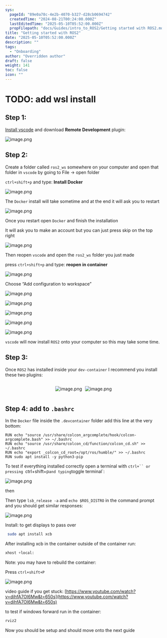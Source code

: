 ```yaml
---
sys:
  pageId: "89e0a78c-4e2b-4070-b327-d28cb0694742"
  createdTime: "2024-08-21T00:24:00.000Z"
  lastEditedTime: "2025-05-10T05:52:00.000Z"
  propFilepath: "docs/Guides/intro_to_ROS2/Getting started with ROS2.md"
title: "Getting started with ROS2"
date: "2025-05-10T05:52:00.000Z"
description: ""
tags:
  - "Onboarding"
author: "Overridden author"
draft: false
weight: 141
toc: false
icon: ""
---
```


# TODO: add wsl install

## Step 1:

[Install vscode](https://code.visualstudio.com/download) and download **Remote Development** plugin:

![image.png](https://prod-files-secure.s3.us-west-2.amazonaws.com/d518164a-d88e-44d1-a4ee-3adb3bd8bce0/efb52993-1881-4a40-b95e-6f020334f022/image.png?X-Amz-Algorithm=AWS4-HMAC-SHA256&X-Amz-Content-Sha256=UNSIGNED-PAYLOAD&X-Amz-Credential=ASIAZI2LB466YXNYIU6X%2F20250522%2Fus-west-2%2Fs3%2Faws4_request&X-Amz-Date=20250522T081219Z&X-Amz-Expires=3600&X-Amz-Security-Token=IQoJb3JpZ2luX2VjEBgaCXVzLXdlc3QtMiJHMEUCICZUblCMMUJmKzawZj9IXK4fhxtAWj%2BUomm%2BZosTGBdhAiEAsCDbep2WzCW2w33n79PNvmfxpYF5D5%2FUU2sZK%2FdVK%2BEqiAQI0f%2F%2F%2F%2F%2F%2F%2F%2F%2F%2FARAAGgw2Mzc0MjMxODM4MDUiDPm%2BMm7NypMIUp8wMyrcAxAea%2F55P%2F8XAZaP0OkMKXluUNdd1HHKuvXsLmXABqRFQpYQCwUW%2B4UMBNjgm%2Fy%2FqWx4UEeFYq74x7tEbHJEymPjaChHu3OVeRCVDHCc3blgfpEbNBm0N1VTyrpT2pYn0yaQivzm1lbdaNIyeHOJTlC06359mzZ77mC5gSoEOBBL6KSyJIrsZevgkGkgDKrgXxrm3r%2FkGLdlsYluVLL9kvAMfwtpPIVcsr%2FD4DHzNPj3DJeOQDPm4Mg%2Bpkj5T1ApJ0Fq0UQMfUP6YHdpdoaGsS1ehXUK9YbnsEER1jz9DrHgLv%2BiBkULfQ%2Fi7ck14TceRBGovLKhNqYZMGXwmL2K%2B29%2FOgYlxrNoosWIK20DYhYrpPo6NWdVpnywYGIuIe9fPrcYt1xjzHlK22r97z3jfjONmaDRKMNWGgDfcJCWLA893tcspsIcfwt0FMP493tdNF23lAUY55ZHdmZjAWrRg2EjN%2Be3LD7l9B%2BQCjwDJL7TXq0qtfp8utFz9sDRAEvy95kALaiENaG7r60zFzVu4e4B2u0jPF89Idnzb0SbMyDeV2nBQP6zkq44yUFGc5at7oP1oXAGg3V8z5V9kyaxYzQV0LSsN%2FpEddKgD1o7RZkuVmY2%2FWFzBtb2AYeJMOawu8EGOqUBZzGdHQdFxJJnrfJ3tqdd6nhA8%2B%2BH17n9zkCcY24JBtiEZveXOavkhX%2F33DGQTFJFBWARsw6bF%2FBgz8w6n0P8wKaGCXVO4U2pIAnEd1lM%2F8QkKxgN7s%2BiVHjb3AeMwbyf752GrdEZS16x0PhkYZSq5CI9%2BMcRUY%2FS0Mat6Te3bCfZsPA579ahnYys1VRckPGNXd%2F5QnMOm7%2B7Z9ka%2BkwJ%2FZgARrsf&X-Amz-Signature=3f9bbf38a7c302158c9516b6491c6e4da2d46321d936be94c8e84f1a51cb7525&X-Amz-SignedHeaders=host&x-id=GetObject)

## Step 2:

Create a folder called `ros2_ws` somewhere on your computer and open that folder in `vscode` by going to File → open folder 

`ctrl+shift+p` and type: **Install Docker**

![image.png](https://prod-files-secure.s3.us-west-2.amazonaws.com/d518164a-d88e-44d1-a4ee-3adb3bd8bce0/2269dc0e-1cd5-47ff-bceb-c04ad9b2eab0/image.png?X-Amz-Algorithm=AWS4-HMAC-SHA256&X-Amz-Content-Sha256=UNSIGNED-PAYLOAD&X-Amz-Credential=ASIAZI2LB466YXNYIU6X%2F20250522%2Fus-west-2%2Fs3%2Faws4_request&X-Amz-Date=20250522T081219Z&X-Amz-Expires=3600&X-Amz-Security-Token=IQoJb3JpZ2luX2VjEBgaCXVzLXdlc3QtMiJHMEUCICZUblCMMUJmKzawZj9IXK4fhxtAWj%2BUomm%2BZosTGBdhAiEAsCDbep2WzCW2w33n79PNvmfxpYF5D5%2FUU2sZK%2FdVK%2BEqiAQI0f%2F%2F%2F%2F%2F%2F%2F%2F%2F%2FARAAGgw2Mzc0MjMxODM4MDUiDPm%2BMm7NypMIUp8wMyrcAxAea%2F55P%2F8XAZaP0OkMKXluUNdd1HHKuvXsLmXABqRFQpYQCwUW%2B4UMBNjgm%2Fy%2FqWx4UEeFYq74x7tEbHJEymPjaChHu3OVeRCVDHCc3blgfpEbNBm0N1VTyrpT2pYn0yaQivzm1lbdaNIyeHOJTlC06359mzZ77mC5gSoEOBBL6KSyJIrsZevgkGkgDKrgXxrm3r%2FkGLdlsYluVLL9kvAMfwtpPIVcsr%2FD4DHzNPj3DJeOQDPm4Mg%2Bpkj5T1ApJ0Fq0UQMfUP6YHdpdoaGsS1ehXUK9YbnsEER1jz9DrHgLv%2BiBkULfQ%2Fi7ck14TceRBGovLKhNqYZMGXwmL2K%2B29%2FOgYlxrNoosWIK20DYhYrpPo6NWdVpnywYGIuIe9fPrcYt1xjzHlK22r97z3jfjONmaDRKMNWGgDfcJCWLA893tcspsIcfwt0FMP493tdNF23lAUY55ZHdmZjAWrRg2EjN%2Be3LD7l9B%2BQCjwDJL7TXq0qtfp8utFz9sDRAEvy95kALaiENaG7r60zFzVu4e4B2u0jPF89Idnzb0SbMyDeV2nBQP6zkq44yUFGc5at7oP1oXAGg3V8z5V9kyaxYzQV0LSsN%2FpEddKgD1o7RZkuVmY2%2FWFzBtb2AYeJMOawu8EGOqUBZzGdHQdFxJJnrfJ3tqdd6nhA8%2B%2BH17n9zkCcY24JBtiEZveXOavkhX%2F33DGQTFJFBWARsw6bF%2FBgz8w6n0P8wKaGCXVO4U2pIAnEd1lM%2F8QkKxgN7s%2BiVHjb3AeMwbyf752GrdEZS16x0PhkYZSq5CI9%2BMcRUY%2FS0Mat6Te3bCfZsPA579ahnYys1VRckPGNXd%2F5QnMOm7%2B7Z9ka%2BkwJ%2FZgARrsf&X-Amz-Signature=db4956c4887164fe9612dc9592f47cd550a436459e455462e6e527311002cd7e&X-Amz-SignedHeaders=host&x-id=GetObject)

The `Docker` install will take sometime and at the end it will ask you to restart

![image.png](https://prod-files-secure.s3.us-west-2.amazonaws.com/d518164a-d88e-44d1-a4ee-3adb3bd8bce0/ed233f78-be33-4b1f-b89c-9c346c0e961e/image.png?X-Amz-Algorithm=AWS4-HMAC-SHA256&X-Amz-Content-Sha256=UNSIGNED-PAYLOAD&X-Amz-Credential=ASIAZI2LB466YXNYIU6X%2F20250522%2Fus-west-2%2Fs3%2Faws4_request&X-Amz-Date=20250522T081219Z&X-Amz-Expires=3600&X-Amz-Security-Token=IQoJb3JpZ2luX2VjEBgaCXVzLXdlc3QtMiJHMEUCICZUblCMMUJmKzawZj9IXK4fhxtAWj%2BUomm%2BZosTGBdhAiEAsCDbep2WzCW2w33n79PNvmfxpYF5D5%2FUU2sZK%2FdVK%2BEqiAQI0f%2F%2F%2F%2F%2F%2F%2F%2F%2F%2FARAAGgw2Mzc0MjMxODM4MDUiDPm%2BMm7NypMIUp8wMyrcAxAea%2F55P%2F8XAZaP0OkMKXluUNdd1HHKuvXsLmXABqRFQpYQCwUW%2B4UMBNjgm%2Fy%2FqWx4UEeFYq74x7tEbHJEymPjaChHu3OVeRCVDHCc3blgfpEbNBm0N1VTyrpT2pYn0yaQivzm1lbdaNIyeHOJTlC06359mzZ77mC5gSoEOBBL6KSyJIrsZevgkGkgDKrgXxrm3r%2FkGLdlsYluVLL9kvAMfwtpPIVcsr%2FD4DHzNPj3DJeOQDPm4Mg%2Bpkj5T1ApJ0Fq0UQMfUP6YHdpdoaGsS1ehXUK9YbnsEER1jz9DrHgLv%2BiBkULfQ%2Fi7ck14TceRBGovLKhNqYZMGXwmL2K%2B29%2FOgYlxrNoosWIK20DYhYrpPo6NWdVpnywYGIuIe9fPrcYt1xjzHlK22r97z3jfjONmaDRKMNWGgDfcJCWLA893tcspsIcfwt0FMP493tdNF23lAUY55ZHdmZjAWrRg2EjN%2Be3LD7l9B%2BQCjwDJL7TXq0qtfp8utFz9sDRAEvy95kALaiENaG7r60zFzVu4e4B2u0jPF89Idnzb0SbMyDeV2nBQP6zkq44yUFGc5at7oP1oXAGg3V8z5V9kyaxYzQV0LSsN%2FpEddKgD1o7RZkuVmY2%2FWFzBtb2AYeJMOawu8EGOqUBZzGdHQdFxJJnrfJ3tqdd6nhA8%2B%2BH17n9zkCcY24JBtiEZveXOavkhX%2F33DGQTFJFBWARsw6bF%2FBgz8w6n0P8wKaGCXVO4U2pIAnEd1lM%2F8QkKxgN7s%2BiVHjb3AeMwbyf752GrdEZS16x0PhkYZSq5CI9%2BMcRUY%2FS0Mat6Te3bCfZsPA579ahnYys1VRckPGNXd%2F5QnMOm7%2B7Z9ka%2BkwJ%2FZgARrsf&X-Amz-Signature=20d3e717aa68dd5c0e54fa7951b19e4c04c283acf2b4dad1e45a2a75bbd0bc3d&X-Amz-SignedHeaders=host&x-id=GetObject)

Once you restart open `Docker` and finish the installation

It will ask you to make an account but you can just press skip on the top right

![image.png](https://prod-files-secure.s3.us-west-2.amazonaws.com/d518164a-d88e-44d1-a4ee-3adb3bd8bce0/21010ad9-1659-4fd9-9f59-9932a09b2a3d/image.png?X-Amz-Algorithm=AWS4-HMAC-SHA256&X-Amz-Content-Sha256=UNSIGNED-PAYLOAD&X-Amz-Credential=ASIAZI2LB466YXNYIU6X%2F20250522%2Fus-west-2%2Fs3%2Faws4_request&X-Amz-Date=20250522T081219Z&X-Amz-Expires=3600&X-Amz-Security-Token=IQoJb3JpZ2luX2VjEBgaCXVzLXdlc3QtMiJHMEUCICZUblCMMUJmKzawZj9IXK4fhxtAWj%2BUomm%2BZosTGBdhAiEAsCDbep2WzCW2w33n79PNvmfxpYF5D5%2FUU2sZK%2FdVK%2BEqiAQI0f%2F%2F%2F%2F%2F%2F%2F%2F%2F%2FARAAGgw2Mzc0MjMxODM4MDUiDPm%2BMm7NypMIUp8wMyrcAxAea%2F55P%2F8XAZaP0OkMKXluUNdd1HHKuvXsLmXABqRFQpYQCwUW%2B4UMBNjgm%2Fy%2FqWx4UEeFYq74x7tEbHJEymPjaChHu3OVeRCVDHCc3blgfpEbNBm0N1VTyrpT2pYn0yaQivzm1lbdaNIyeHOJTlC06359mzZ77mC5gSoEOBBL6KSyJIrsZevgkGkgDKrgXxrm3r%2FkGLdlsYluVLL9kvAMfwtpPIVcsr%2FD4DHzNPj3DJeOQDPm4Mg%2Bpkj5T1ApJ0Fq0UQMfUP6YHdpdoaGsS1ehXUK9YbnsEER1jz9DrHgLv%2BiBkULfQ%2Fi7ck14TceRBGovLKhNqYZMGXwmL2K%2B29%2FOgYlxrNoosWIK20DYhYrpPo6NWdVpnywYGIuIe9fPrcYt1xjzHlK22r97z3jfjONmaDRKMNWGgDfcJCWLA893tcspsIcfwt0FMP493tdNF23lAUY55ZHdmZjAWrRg2EjN%2Be3LD7l9B%2BQCjwDJL7TXq0qtfp8utFz9sDRAEvy95kALaiENaG7r60zFzVu4e4B2u0jPF89Idnzb0SbMyDeV2nBQP6zkq44yUFGc5at7oP1oXAGg3V8z5V9kyaxYzQV0LSsN%2FpEddKgD1o7RZkuVmY2%2FWFzBtb2AYeJMOawu8EGOqUBZzGdHQdFxJJnrfJ3tqdd6nhA8%2B%2BH17n9zkCcY24JBtiEZveXOavkhX%2F33DGQTFJFBWARsw6bF%2FBgz8w6n0P8wKaGCXVO4U2pIAnEd1lM%2F8QkKxgN7s%2BiVHjb3AeMwbyf752GrdEZS16x0PhkYZSq5CI9%2BMcRUY%2FS0Mat6Te3bCfZsPA579ahnYys1VRckPGNXd%2F5QnMOm7%2B7Z9ka%2BkwJ%2FZgARrsf&X-Amz-Signature=1fa1422e21b22f313bf062431941401ad53a6319f9409d6ab3678b62b3d92867&X-Amz-SignedHeaders=host&x-id=GetObject)

Then reopen `vscode` and open the `ros2_ws` folder you just made

press `ctrl+shift+p` and type: **reopen in container**

![image.png](https://prod-files-secure.s3.us-west-2.amazonaws.com/d518164a-d88e-44d1-a4ee-3adb3bd8bce0/4e93b8c2-41ad-488c-8095-c74205196118/image.png?X-Amz-Algorithm=AWS4-HMAC-SHA256&X-Amz-Content-Sha256=UNSIGNED-PAYLOAD&X-Amz-Credential=ASIAZI2LB466YXNYIU6X%2F20250522%2Fus-west-2%2Fs3%2Faws4_request&X-Amz-Date=20250522T081219Z&X-Amz-Expires=3600&X-Amz-Security-Token=IQoJb3JpZ2luX2VjEBgaCXVzLXdlc3QtMiJHMEUCICZUblCMMUJmKzawZj9IXK4fhxtAWj%2BUomm%2BZosTGBdhAiEAsCDbep2WzCW2w33n79PNvmfxpYF5D5%2FUU2sZK%2FdVK%2BEqiAQI0f%2F%2F%2F%2F%2F%2F%2F%2F%2F%2FARAAGgw2Mzc0MjMxODM4MDUiDPm%2BMm7NypMIUp8wMyrcAxAea%2F55P%2F8XAZaP0OkMKXluUNdd1HHKuvXsLmXABqRFQpYQCwUW%2B4UMBNjgm%2Fy%2FqWx4UEeFYq74x7tEbHJEymPjaChHu3OVeRCVDHCc3blgfpEbNBm0N1VTyrpT2pYn0yaQivzm1lbdaNIyeHOJTlC06359mzZ77mC5gSoEOBBL6KSyJIrsZevgkGkgDKrgXxrm3r%2FkGLdlsYluVLL9kvAMfwtpPIVcsr%2FD4DHzNPj3DJeOQDPm4Mg%2Bpkj5T1ApJ0Fq0UQMfUP6YHdpdoaGsS1ehXUK9YbnsEER1jz9DrHgLv%2BiBkULfQ%2Fi7ck14TceRBGovLKhNqYZMGXwmL2K%2B29%2FOgYlxrNoosWIK20DYhYrpPo6NWdVpnywYGIuIe9fPrcYt1xjzHlK22r97z3jfjONmaDRKMNWGgDfcJCWLA893tcspsIcfwt0FMP493tdNF23lAUY55ZHdmZjAWrRg2EjN%2Be3LD7l9B%2BQCjwDJL7TXq0qtfp8utFz9sDRAEvy95kALaiENaG7r60zFzVu4e4B2u0jPF89Idnzb0SbMyDeV2nBQP6zkq44yUFGc5at7oP1oXAGg3V8z5V9kyaxYzQV0LSsN%2FpEddKgD1o7RZkuVmY2%2FWFzBtb2AYeJMOawu8EGOqUBZzGdHQdFxJJnrfJ3tqdd6nhA8%2B%2BH17n9zkCcY24JBtiEZveXOavkhX%2F33DGQTFJFBWARsw6bF%2FBgz8w6n0P8wKaGCXVO4U2pIAnEd1lM%2F8QkKxgN7s%2BiVHjb3AeMwbyf752GrdEZS16x0PhkYZSq5CI9%2BMcRUY%2FS0Mat6Te3bCfZsPA579ahnYys1VRckPGNXd%2F5QnMOm7%2B7Z9ka%2BkwJ%2FZgARrsf&X-Amz-Signature=1181494e002e19447aa50cbc43ee31a342b22db5b1ce633bc7840809d5842978&X-Amz-SignedHeaders=host&x-id=GetObject)

Choose “Add configuration to workspace”

![image.png](https://prod-files-secure.s3.us-west-2.amazonaws.com/d518164a-d88e-44d1-a4ee-3adb3bd8bce0/9560b282-5060-4989-ba37-97e7b2c22476/image.png?X-Amz-Algorithm=AWS4-HMAC-SHA256&X-Amz-Content-Sha256=UNSIGNED-PAYLOAD&X-Amz-Credential=ASIAZI2LB466YXNYIU6X%2F20250522%2Fus-west-2%2Fs3%2Faws4_request&X-Amz-Date=20250522T081219Z&X-Amz-Expires=3600&X-Amz-Security-Token=IQoJb3JpZ2luX2VjEBgaCXVzLXdlc3QtMiJHMEUCICZUblCMMUJmKzawZj9IXK4fhxtAWj%2BUomm%2BZosTGBdhAiEAsCDbep2WzCW2w33n79PNvmfxpYF5D5%2FUU2sZK%2FdVK%2BEqiAQI0f%2F%2F%2F%2F%2F%2F%2F%2F%2F%2FARAAGgw2Mzc0MjMxODM4MDUiDPm%2BMm7NypMIUp8wMyrcAxAea%2F55P%2F8XAZaP0OkMKXluUNdd1HHKuvXsLmXABqRFQpYQCwUW%2B4UMBNjgm%2Fy%2FqWx4UEeFYq74x7tEbHJEymPjaChHu3OVeRCVDHCc3blgfpEbNBm0N1VTyrpT2pYn0yaQivzm1lbdaNIyeHOJTlC06359mzZ77mC5gSoEOBBL6KSyJIrsZevgkGkgDKrgXxrm3r%2FkGLdlsYluVLL9kvAMfwtpPIVcsr%2FD4DHzNPj3DJeOQDPm4Mg%2Bpkj5T1ApJ0Fq0UQMfUP6YHdpdoaGsS1ehXUK9YbnsEER1jz9DrHgLv%2BiBkULfQ%2Fi7ck14TceRBGovLKhNqYZMGXwmL2K%2B29%2FOgYlxrNoosWIK20DYhYrpPo6NWdVpnywYGIuIe9fPrcYt1xjzHlK22r97z3jfjONmaDRKMNWGgDfcJCWLA893tcspsIcfwt0FMP493tdNF23lAUY55ZHdmZjAWrRg2EjN%2Be3LD7l9B%2BQCjwDJL7TXq0qtfp8utFz9sDRAEvy95kALaiENaG7r60zFzVu4e4B2u0jPF89Idnzb0SbMyDeV2nBQP6zkq44yUFGc5at7oP1oXAGg3V8z5V9kyaxYzQV0LSsN%2FpEddKgD1o7RZkuVmY2%2FWFzBtb2AYeJMOawu8EGOqUBZzGdHQdFxJJnrfJ3tqdd6nhA8%2B%2BH17n9zkCcY24JBtiEZveXOavkhX%2F33DGQTFJFBWARsw6bF%2FBgz8w6n0P8wKaGCXVO4U2pIAnEd1lM%2F8QkKxgN7s%2BiVHjb3AeMwbyf752GrdEZS16x0PhkYZSq5CI9%2BMcRUY%2FS0Mat6Te3bCfZsPA579ahnYys1VRckPGNXd%2F5QnMOm7%2B7Z9ka%2BkwJ%2FZgARrsf&X-Amz-Signature=aaa979519dd45c1822882715319d9f046d1bf0410046f1ad770af9b4b8b3f262&X-Amz-SignedHeaders=host&x-id=GetObject)

![image.png](https://prod-files-secure.s3.us-west-2.amazonaws.com/d518164a-d88e-44d1-a4ee-3adb3bd8bce0/2ee63f81-886b-48e8-a553-dc6e5eac99e4/image.png?X-Amz-Algorithm=AWS4-HMAC-SHA256&X-Amz-Content-Sha256=UNSIGNED-PAYLOAD&X-Amz-Credential=ASIAZI2LB466YXNYIU6X%2F20250522%2Fus-west-2%2Fs3%2Faws4_request&X-Amz-Date=20250522T081219Z&X-Amz-Expires=3600&X-Amz-Security-Token=IQoJb3JpZ2luX2VjEBgaCXVzLXdlc3QtMiJHMEUCICZUblCMMUJmKzawZj9IXK4fhxtAWj%2BUomm%2BZosTGBdhAiEAsCDbep2WzCW2w33n79PNvmfxpYF5D5%2FUU2sZK%2FdVK%2BEqiAQI0f%2F%2F%2F%2F%2F%2F%2F%2F%2F%2FARAAGgw2Mzc0MjMxODM4MDUiDPm%2BMm7NypMIUp8wMyrcAxAea%2F55P%2F8XAZaP0OkMKXluUNdd1HHKuvXsLmXABqRFQpYQCwUW%2B4UMBNjgm%2Fy%2FqWx4UEeFYq74x7tEbHJEymPjaChHu3OVeRCVDHCc3blgfpEbNBm0N1VTyrpT2pYn0yaQivzm1lbdaNIyeHOJTlC06359mzZ77mC5gSoEOBBL6KSyJIrsZevgkGkgDKrgXxrm3r%2FkGLdlsYluVLL9kvAMfwtpPIVcsr%2FD4DHzNPj3DJeOQDPm4Mg%2Bpkj5T1ApJ0Fq0UQMfUP6YHdpdoaGsS1ehXUK9YbnsEER1jz9DrHgLv%2BiBkULfQ%2Fi7ck14TceRBGovLKhNqYZMGXwmL2K%2B29%2FOgYlxrNoosWIK20DYhYrpPo6NWdVpnywYGIuIe9fPrcYt1xjzHlK22r97z3jfjONmaDRKMNWGgDfcJCWLA893tcspsIcfwt0FMP493tdNF23lAUY55ZHdmZjAWrRg2EjN%2Be3LD7l9B%2BQCjwDJL7TXq0qtfp8utFz9sDRAEvy95kALaiENaG7r60zFzVu4e4B2u0jPF89Idnzb0SbMyDeV2nBQP6zkq44yUFGc5at7oP1oXAGg3V8z5V9kyaxYzQV0LSsN%2FpEddKgD1o7RZkuVmY2%2FWFzBtb2AYeJMOawu8EGOqUBZzGdHQdFxJJnrfJ3tqdd6nhA8%2B%2BH17n9zkCcY24JBtiEZveXOavkhX%2F33DGQTFJFBWARsw6bF%2FBgz8w6n0P8wKaGCXVO4U2pIAnEd1lM%2F8QkKxgN7s%2BiVHjb3AeMwbyf752GrdEZS16x0PhkYZSq5CI9%2BMcRUY%2FS0Mat6Te3bCfZsPA579ahnYys1VRckPGNXd%2F5QnMOm7%2B7Z9ka%2BkwJ%2FZgARrsf&X-Amz-Signature=1db697a212eca98f8f8755af52953a3c2b9d0c7ebd66e1d9cb235ddd0b1b705e&X-Amz-SignedHeaders=host&x-id=GetObject)

![image.png](https://prod-files-secure.s3.us-west-2.amazonaws.com/d518164a-d88e-44d1-a4ee-3adb3bd8bce0/ae1580b2-b048-407e-aed9-b584224a7a04/image.png?X-Amz-Algorithm=AWS4-HMAC-SHA256&X-Amz-Content-Sha256=UNSIGNED-PAYLOAD&X-Amz-Credential=ASIAZI2LB466YXNYIU6X%2F20250522%2Fus-west-2%2Fs3%2Faws4_request&X-Amz-Date=20250522T081219Z&X-Amz-Expires=3600&X-Amz-Security-Token=IQoJb3JpZ2luX2VjEBgaCXVzLXdlc3QtMiJHMEUCICZUblCMMUJmKzawZj9IXK4fhxtAWj%2BUomm%2BZosTGBdhAiEAsCDbep2WzCW2w33n79PNvmfxpYF5D5%2FUU2sZK%2FdVK%2BEqiAQI0f%2F%2F%2F%2F%2F%2F%2F%2F%2F%2FARAAGgw2Mzc0MjMxODM4MDUiDPm%2BMm7NypMIUp8wMyrcAxAea%2F55P%2F8XAZaP0OkMKXluUNdd1HHKuvXsLmXABqRFQpYQCwUW%2B4UMBNjgm%2Fy%2FqWx4UEeFYq74x7tEbHJEymPjaChHu3OVeRCVDHCc3blgfpEbNBm0N1VTyrpT2pYn0yaQivzm1lbdaNIyeHOJTlC06359mzZ77mC5gSoEOBBL6KSyJIrsZevgkGkgDKrgXxrm3r%2FkGLdlsYluVLL9kvAMfwtpPIVcsr%2FD4DHzNPj3DJeOQDPm4Mg%2Bpkj5T1ApJ0Fq0UQMfUP6YHdpdoaGsS1ehXUK9YbnsEER1jz9DrHgLv%2BiBkULfQ%2Fi7ck14TceRBGovLKhNqYZMGXwmL2K%2B29%2FOgYlxrNoosWIK20DYhYrpPo6NWdVpnywYGIuIe9fPrcYt1xjzHlK22r97z3jfjONmaDRKMNWGgDfcJCWLA893tcspsIcfwt0FMP493tdNF23lAUY55ZHdmZjAWrRg2EjN%2Be3LD7l9B%2BQCjwDJL7TXq0qtfp8utFz9sDRAEvy95kALaiENaG7r60zFzVu4e4B2u0jPF89Idnzb0SbMyDeV2nBQP6zkq44yUFGc5at7oP1oXAGg3V8z5V9kyaxYzQV0LSsN%2FpEddKgD1o7RZkuVmY2%2FWFzBtb2AYeJMOawu8EGOqUBZzGdHQdFxJJnrfJ3tqdd6nhA8%2B%2BH17n9zkCcY24JBtiEZveXOavkhX%2F33DGQTFJFBWARsw6bF%2FBgz8w6n0P8wKaGCXVO4U2pIAnEd1lM%2F8QkKxgN7s%2BiVHjb3AeMwbyf752GrdEZS16x0PhkYZSq5CI9%2BMcRUY%2FS0Mat6Te3bCfZsPA579ahnYys1VRckPGNXd%2F5QnMOm7%2B7Z9ka%2BkwJ%2FZgARrsf&X-Amz-Signature=7b08a81a2b095a024f1b650da15f7d3949a6b453a6674a616d679a44aab6ae26&X-Amz-SignedHeaders=host&x-id=GetObject)

![image.png](https://prod-files-secure.s3.us-west-2.amazonaws.com/d518164a-d88e-44d1-a4ee-3adb3bd8bce0/53255b28-f75e-430f-b9e3-c0ac8577e42b/image.png?X-Amz-Algorithm=AWS4-HMAC-SHA256&X-Amz-Content-Sha256=UNSIGNED-PAYLOAD&X-Amz-Credential=ASIAZI2LB466YXNYIU6X%2F20250522%2Fus-west-2%2Fs3%2Faws4_request&X-Amz-Date=20250522T081219Z&X-Amz-Expires=3600&X-Amz-Security-Token=IQoJb3JpZ2luX2VjEBgaCXVzLXdlc3QtMiJHMEUCICZUblCMMUJmKzawZj9IXK4fhxtAWj%2BUomm%2BZosTGBdhAiEAsCDbep2WzCW2w33n79PNvmfxpYF5D5%2FUU2sZK%2FdVK%2BEqiAQI0f%2F%2F%2F%2F%2F%2F%2F%2F%2F%2FARAAGgw2Mzc0MjMxODM4MDUiDPm%2BMm7NypMIUp8wMyrcAxAea%2F55P%2F8XAZaP0OkMKXluUNdd1HHKuvXsLmXABqRFQpYQCwUW%2B4UMBNjgm%2Fy%2FqWx4UEeFYq74x7tEbHJEymPjaChHu3OVeRCVDHCc3blgfpEbNBm0N1VTyrpT2pYn0yaQivzm1lbdaNIyeHOJTlC06359mzZ77mC5gSoEOBBL6KSyJIrsZevgkGkgDKrgXxrm3r%2FkGLdlsYluVLL9kvAMfwtpPIVcsr%2FD4DHzNPj3DJeOQDPm4Mg%2Bpkj5T1ApJ0Fq0UQMfUP6YHdpdoaGsS1ehXUK9YbnsEER1jz9DrHgLv%2BiBkULfQ%2Fi7ck14TceRBGovLKhNqYZMGXwmL2K%2B29%2FOgYlxrNoosWIK20DYhYrpPo6NWdVpnywYGIuIe9fPrcYt1xjzHlK22r97z3jfjONmaDRKMNWGgDfcJCWLA893tcspsIcfwt0FMP493tdNF23lAUY55ZHdmZjAWrRg2EjN%2Be3LD7l9B%2BQCjwDJL7TXq0qtfp8utFz9sDRAEvy95kALaiENaG7r60zFzVu4e4B2u0jPF89Idnzb0SbMyDeV2nBQP6zkq44yUFGc5at7oP1oXAGg3V8z5V9kyaxYzQV0LSsN%2FpEddKgD1o7RZkuVmY2%2FWFzBtb2AYeJMOawu8EGOqUBZzGdHQdFxJJnrfJ3tqdd6nhA8%2B%2BH17n9zkCcY24JBtiEZveXOavkhX%2F33DGQTFJFBWARsw6bF%2FBgz8w6n0P8wKaGCXVO4U2pIAnEd1lM%2F8QkKxgN7s%2BiVHjb3AeMwbyf752GrdEZS16x0PhkYZSq5CI9%2BMcRUY%2FS0Mat6Te3bCfZsPA579ahnYys1VRckPGNXd%2F5QnMOm7%2B7Z9ka%2BkwJ%2FZgARrsf&X-Amz-Signature=394ceb7cfca0305adab81a0aea37b23e40e7fcfdbddcefe9399a38d0b1d31c98&X-Amz-SignedHeaders=host&x-id=GetObject)

![image.png](https://prod-files-secure.s3.us-west-2.amazonaws.com/d518164a-d88e-44d1-a4ee-3adb3bd8bce0/7c562767-5af9-4ffb-97d1-327bcdf4ee00/image.png?X-Amz-Algorithm=AWS4-HMAC-SHA256&X-Amz-Content-Sha256=UNSIGNED-PAYLOAD&X-Amz-Credential=ASIAZI2LB466YXNYIU6X%2F20250522%2Fus-west-2%2Fs3%2Faws4_request&X-Amz-Date=20250522T081219Z&X-Amz-Expires=3600&X-Amz-Security-Token=IQoJb3JpZ2luX2VjEBgaCXVzLXdlc3QtMiJHMEUCICZUblCMMUJmKzawZj9IXK4fhxtAWj%2BUomm%2BZosTGBdhAiEAsCDbep2WzCW2w33n79PNvmfxpYF5D5%2FUU2sZK%2FdVK%2BEqiAQI0f%2F%2F%2F%2F%2F%2F%2F%2F%2F%2FARAAGgw2Mzc0MjMxODM4MDUiDPm%2BMm7NypMIUp8wMyrcAxAea%2F55P%2F8XAZaP0OkMKXluUNdd1HHKuvXsLmXABqRFQpYQCwUW%2B4UMBNjgm%2Fy%2FqWx4UEeFYq74x7tEbHJEymPjaChHu3OVeRCVDHCc3blgfpEbNBm0N1VTyrpT2pYn0yaQivzm1lbdaNIyeHOJTlC06359mzZ77mC5gSoEOBBL6KSyJIrsZevgkGkgDKrgXxrm3r%2FkGLdlsYluVLL9kvAMfwtpPIVcsr%2FD4DHzNPj3DJeOQDPm4Mg%2Bpkj5T1ApJ0Fq0UQMfUP6YHdpdoaGsS1ehXUK9YbnsEER1jz9DrHgLv%2BiBkULfQ%2Fi7ck14TceRBGovLKhNqYZMGXwmL2K%2B29%2FOgYlxrNoosWIK20DYhYrpPo6NWdVpnywYGIuIe9fPrcYt1xjzHlK22r97z3jfjONmaDRKMNWGgDfcJCWLA893tcspsIcfwt0FMP493tdNF23lAUY55ZHdmZjAWrRg2EjN%2Be3LD7l9B%2BQCjwDJL7TXq0qtfp8utFz9sDRAEvy95kALaiENaG7r60zFzVu4e4B2u0jPF89Idnzb0SbMyDeV2nBQP6zkq44yUFGc5at7oP1oXAGg3V8z5V9kyaxYzQV0LSsN%2FpEddKgD1o7RZkuVmY2%2FWFzBtb2AYeJMOawu8EGOqUBZzGdHQdFxJJnrfJ3tqdd6nhA8%2B%2BH17n9zkCcY24JBtiEZveXOavkhX%2F33DGQTFJFBWARsw6bF%2FBgz8w6n0P8wKaGCXVO4U2pIAnEd1lM%2F8QkKxgN7s%2BiVHjb3AeMwbyf752GrdEZS16x0PhkYZSq5CI9%2BMcRUY%2FS0Mat6Te3bCfZsPA579ahnYys1VRckPGNXd%2F5QnMOm7%2B7Z9ka%2BkwJ%2FZgARrsf&X-Amz-Signature=efdc80f3858d99cef25e1b0565eab6f6d34fd268e7afe8a46e0bc1e709f9cf34&X-Amz-SignedHeaders=host&x-id=GetObject)

`vscode` will now install `ROS2` onto your computer so this may take some time.

## Step 3:

Once `ROS2` has installed inside your `dev-container` I recommend you install these two plugins:

<div style="display: flex;flex-direction: row; column-gap:10px; max-width: 630px;justify-content: center;">
<div>

![image.png](https://prod-files-secure.s3.us-west-2.amazonaws.com/d518164a-d88e-44d1-a4ee-3adb3bd8bce0/3fc3d550-5a54-4ba1-ba6b-faa01cdb7369/image.png?X-Amz-Algorithm=AWS4-HMAC-SHA256&X-Amz-Content-Sha256=UNSIGNED-PAYLOAD&X-Amz-Credential=ASIAZI2LB466XVKRTDOQ%2F20250522%2Fus-west-2%2Fs3%2Faws4_request&X-Amz-Date=20250522T081228Z&X-Amz-Expires=3600&X-Amz-Security-Token=IQoJb3JpZ2luX2VjEBgaCXVzLXdlc3QtMiJHMEUCIQD72KBcw8%2BN1t4w1fLsv7kJy%2BA6W%2F6f%2Bo137lhC3qwLVQIgaZAipaUVpTplQKixZd5NtJd%2BQzYw4DfH4iXXofmGzpcqiAQI0f%2F%2F%2F%2F%2F%2F%2F%2F%2F%2FARAAGgw2Mzc0MjMxODM4MDUiDF8vpTsocaN0dtSJNyrcA9TluUFNgoz%2F9F8TK5van%2FZ7EHb%2Fna59WK8MDFX6oXNIeG6SCW9UFGPy4yd6TmXtGd%2FjtHoL0i1l0FZBLXv8b%2B3c5ZxuWOsFoHI9i41n%2BLsJZL%2Bm4o0VqpuR9HSJeB2%2BaP2LCJTLBEpZpuyPE2cILdz6jUWjpBXT1f7PejG8HYSi3kMI6OTcM9pQif9MCmeXuwU96mhDqlONM%2Fnw%2FEJORKdDWqiJvddb0g7sqXCByW1AlfdR3Mxu068S2d0xGVG6UUfjOtAOFs%2FR5d5G5kTp5npdCznwEZaXeC2dfXXOEn%2BamyDiHTuxpzqxV7DS2SVzquDveiwSt03xMQm2TaxRg6voP9zzK10HN96HHSSqAJGTDMg%2BDsuZqI%2FESpofMTwENppt5KWhwulsMLzWWxY0V7v5PaH%2BTj0xpqJWTB0buhXbbnjQveWDJAwrHi2rrAgET47jY0NiwSBp4dROcumjp%2B1xS9pDRCGGSgOMsSDlb8Pw1OgXMhHMpNHeAvi9LR5rVX3U5yf5UuJT7BTIujOce2sA0Xdis3ggvIlBUOOTXjAb6R9joNXvU2o8CAMxscX58y54jnmqMJzlgzQj9fYktGUb%2FG9P7qVI2Rvzr2l1N%2FfKo6Ifdg%2FHrCBNQxzPMKauu8EGOqUBsIjyiYwUO%2FeR74hQKBABnLPvUKGanXSSWILY98%2F10eVdbqM%2BQQgdSNlSrSvkY%2BQcGgFk%2FLYZgte5BvhrK44wfJj9vO5PFLFyn5IVaOl7y0omEMaM717d8LasfY%2FCrbP3iFmX0TU5SnsAa12xhk2ulza6JqUgximH8K7zAySblkhp0w4l0dTGVJVkWyeIhobeliSiLxdvACGGAELvfbrJS2ETTdwF&X-Amz-Signature=ca321b47899dbb1b7b887485b48ef817ab33895efd58d2dd2e3633354ed9ba58&X-Amz-SignedHeaders=host&x-id=GetObject)

</div>
<div>

![image.png](https://prod-files-secure.s3.us-west-2.amazonaws.com/d518164a-d88e-44d1-a4ee-3adb3bd8bce0/d994cc66-13c2-4093-a5a3-f84cf4601a82/image.png?X-Amz-Algorithm=AWS4-HMAC-SHA256&X-Amz-Content-Sha256=UNSIGNED-PAYLOAD&X-Amz-Credential=ASIAZI2LB4665FSZKAUU%2F20250522%2Fus-west-2%2Fs3%2Faws4_request&X-Amz-Date=20250522T081228Z&X-Amz-Expires=3600&X-Amz-Security-Token=IQoJb3JpZ2luX2VjEBgaCXVzLXdlc3QtMiJHMEUCIQC9kEUaAWP6bTSLJKjpeFcDRaWQFisMd89STtyPfCvBjgIgbAtzQCWc%2BvJevmarUDmAIxbSOLWaPd5yqoA1OcAehz0qiAQI0f%2F%2F%2F%2F%2F%2F%2F%2F%2F%2FARAAGgw2Mzc0MjMxODM4MDUiDGBiz2gwHhfwszvYHircAxUjmtEhEBpAJX7qT%2FpVLG%2FS%2BYZ43y5Tbbxk13s22VKjPm0Ktx3dEdi9R47enyA206pgzklpwQ4lXBYwrGNChP6dGMduMvsm3bn5n2vpOQq8uT7ZlVw4QTsSoYZX6bSfxCDp7knPteMUSku9W1Smq2fKC1sBXpeZZEpWA%2BXvboEGSlkjGNsF7kWZAUZEwd6ZDr6BCqGMTzdFvAeg3BVENhYKFv8LnnAIgFPlzmebdw%2BtQLJK96GyzWe%2BGAGVeN7a8DlGgxjloOlMPju3hd%2Bnzyd53GcITF9mX%2FR%2FtFwsMHfxWsrJM9OjO2sIx4qaAD5n0CWThZ1M9vqo5vw8922Pqbe5i61NAzAHuojQ5IhwGgkxz%2F99iHy19hsEH9aFLHixoO913kXcxrGr5qc9%2BkBwz%2BkHjPnpeRyM6SeCNk4EKDq3dtnxrhmtGSCer6X5y5jpUsmjGveDIpKg3yVH4qN7mKFfuEdktB3eKrMlPLHiQ%2FT9RNGxVbbHjdo7Q7GDgvfa%2Bk19lDVzQLjuxYiZhccfxS2LzROYxJGOFDOR4gDnvNfoIGUhBrabgxsZDg6YgYzcMXzALUS8Vyq84Vxr2mXC8mElMAMkuv0%2BdJgvO2yupGhIoXGAoV1ygQnjlocIMIaxu8EGOqUBtgC7w0URhQAXh%2F5g3YaZnBdfviVtguVzsmitU4NmOeo6QF9Ef4bMLz4jXLzxMDts4aoT%2F8vxtUCSJIcKtwQkHSuP%2FX8w15GWpPZmAl%2FMeo8Ck1meKEUYqfR9nxrvWgvR6T1UwSfONCu7W4GD2Xty%2BHe2%2BCsQ4YMXXuW0zecj6E5CCjJ2kGx0oV3MdaqXPgpP3lb%2B0mdGYx99%2F3h%2BtwZ6g7WlsXhF&X-Amz-Signature=5cd682c5ec2e92a0534fa77b9d89dfacf6e58c2600f0d9552a396f1ecd695e48&X-Amz-SignedHeaders=host&x-id=GetObject)

</div>
</div>

## Step 4: add to `.bashrc`

In the `Docker` file inside the `.devcontainer` folder add this line at the very bottom: 

```docker
RUN echo "source /usr/share/colcon_argcomplete/hook/colcon-argcomplete.bash" >> ~/.bashrc
RUN echo "source /usr/share/colcon_cd/function/colcon_cd.sh" >> ~/.bashrc
RUN echo "export _colcon_cd_root=/opt/ros/humble/" >> ~/.bashrc
RUN sudo apt install -y python3-pip 
```

To test if everything installed correctly open a terminal with `ctrl+`` or pressing `ctrl+shift+p` and typing `toggle terminal`:

![image.png](https://prod-files-secure.s3.us-west-2.amazonaws.com/d518164a-d88e-44d1-a4ee-3adb3bd8bce0/6a4943d8-b04e-4c02-9a58-775f3384d1a5/image.png?X-Amz-Algorithm=AWS4-HMAC-SHA256&X-Amz-Content-Sha256=UNSIGNED-PAYLOAD&X-Amz-Credential=ASIAZI2LB466YXNYIU6X%2F20250522%2Fus-west-2%2Fs3%2Faws4_request&X-Amz-Date=20250522T081219Z&X-Amz-Expires=3600&X-Amz-Security-Token=IQoJb3JpZ2luX2VjEBgaCXVzLXdlc3QtMiJHMEUCICZUblCMMUJmKzawZj9IXK4fhxtAWj%2BUomm%2BZosTGBdhAiEAsCDbep2WzCW2w33n79PNvmfxpYF5D5%2FUU2sZK%2FdVK%2BEqiAQI0f%2F%2F%2F%2F%2F%2F%2F%2F%2F%2FARAAGgw2Mzc0MjMxODM4MDUiDPm%2BMm7NypMIUp8wMyrcAxAea%2F55P%2F8XAZaP0OkMKXluUNdd1HHKuvXsLmXABqRFQpYQCwUW%2B4UMBNjgm%2Fy%2FqWx4UEeFYq74x7tEbHJEymPjaChHu3OVeRCVDHCc3blgfpEbNBm0N1VTyrpT2pYn0yaQivzm1lbdaNIyeHOJTlC06359mzZ77mC5gSoEOBBL6KSyJIrsZevgkGkgDKrgXxrm3r%2FkGLdlsYluVLL9kvAMfwtpPIVcsr%2FD4DHzNPj3DJeOQDPm4Mg%2Bpkj5T1ApJ0Fq0UQMfUP6YHdpdoaGsS1ehXUK9YbnsEER1jz9DrHgLv%2BiBkULfQ%2Fi7ck14TceRBGovLKhNqYZMGXwmL2K%2B29%2FOgYlxrNoosWIK20DYhYrpPo6NWdVpnywYGIuIe9fPrcYt1xjzHlK22r97z3jfjONmaDRKMNWGgDfcJCWLA893tcspsIcfwt0FMP493tdNF23lAUY55ZHdmZjAWrRg2EjN%2Be3LD7l9B%2BQCjwDJL7TXq0qtfp8utFz9sDRAEvy95kALaiENaG7r60zFzVu4e4B2u0jPF89Idnzb0SbMyDeV2nBQP6zkq44yUFGc5at7oP1oXAGg3V8z5V9kyaxYzQV0LSsN%2FpEddKgD1o7RZkuVmY2%2FWFzBtb2AYeJMOawu8EGOqUBZzGdHQdFxJJnrfJ3tqdd6nhA8%2B%2BH17n9zkCcY24JBtiEZveXOavkhX%2F33DGQTFJFBWARsw6bF%2FBgz8w6n0P8wKaGCXVO4U2pIAnEd1lM%2F8QkKxgN7s%2BiVHjb3AeMwbyf752GrdEZS16x0PhkYZSq5CI9%2BMcRUY%2FS0Mat6Te3bCfZsPA579ahnYys1VRckPGNXd%2F5QnMOm7%2B7Z9ka%2BkwJ%2FZgARrsf&X-Amz-Signature=5a89ba95e8b7a89b8d0e4733118cb23465f91b345a4c77283e39960823ad8e65&X-Amz-SignedHeaders=host&x-id=GetObject)

then 

Then type `lsb_release -a` and `echo $ROS_DISTRO` in the command prompt and you should get similar responses:

![image.png](https://prod-files-secure.s3.us-west-2.amazonaws.com/d518164a-d88e-44d1-a4ee-3adb3bd8bce0/3e635dec-a805-4e85-8b9e-d000e5b71a4e/image.png?X-Amz-Algorithm=AWS4-HMAC-SHA256&X-Amz-Content-Sha256=UNSIGNED-PAYLOAD&X-Amz-Credential=ASIAZI2LB466YXNYIU6X%2F20250522%2Fus-west-2%2Fs3%2Faws4_request&X-Amz-Date=20250522T081219Z&X-Amz-Expires=3600&X-Amz-Security-Token=IQoJb3JpZ2luX2VjEBgaCXVzLXdlc3QtMiJHMEUCICZUblCMMUJmKzawZj9IXK4fhxtAWj%2BUomm%2BZosTGBdhAiEAsCDbep2WzCW2w33n79PNvmfxpYF5D5%2FUU2sZK%2FdVK%2BEqiAQI0f%2F%2F%2F%2F%2F%2F%2F%2F%2F%2FARAAGgw2Mzc0MjMxODM4MDUiDPm%2BMm7NypMIUp8wMyrcAxAea%2F55P%2F8XAZaP0OkMKXluUNdd1HHKuvXsLmXABqRFQpYQCwUW%2B4UMBNjgm%2Fy%2FqWx4UEeFYq74x7tEbHJEymPjaChHu3OVeRCVDHCc3blgfpEbNBm0N1VTyrpT2pYn0yaQivzm1lbdaNIyeHOJTlC06359mzZ77mC5gSoEOBBL6KSyJIrsZevgkGkgDKrgXxrm3r%2FkGLdlsYluVLL9kvAMfwtpPIVcsr%2FD4DHzNPj3DJeOQDPm4Mg%2Bpkj5T1ApJ0Fq0UQMfUP6YHdpdoaGsS1ehXUK9YbnsEER1jz9DrHgLv%2BiBkULfQ%2Fi7ck14TceRBGovLKhNqYZMGXwmL2K%2B29%2FOgYlxrNoosWIK20DYhYrpPo6NWdVpnywYGIuIe9fPrcYt1xjzHlK22r97z3jfjONmaDRKMNWGgDfcJCWLA893tcspsIcfwt0FMP493tdNF23lAUY55ZHdmZjAWrRg2EjN%2Be3LD7l9B%2BQCjwDJL7TXq0qtfp8utFz9sDRAEvy95kALaiENaG7r60zFzVu4e4B2u0jPF89Idnzb0SbMyDeV2nBQP6zkq44yUFGc5at7oP1oXAGg3V8z5V9kyaxYzQV0LSsN%2FpEddKgD1o7RZkuVmY2%2FWFzBtb2AYeJMOawu8EGOqUBZzGdHQdFxJJnrfJ3tqdd6nhA8%2B%2BH17n9zkCcY24JBtiEZveXOavkhX%2F33DGQTFJFBWARsw6bF%2FBgz8w6n0P8wKaGCXVO4U2pIAnEd1lM%2F8QkKxgN7s%2BiVHjb3AeMwbyf752GrdEZS16x0PhkYZSq5CI9%2BMcRUY%2FS0Mat6Te3bCfZsPA579ahnYys1VRckPGNXd%2F5QnMOm7%2B7Z9ka%2BkwJ%2FZgARrsf&X-Amz-Signature=fe1f255c6a4830887dcda4453e15778063f2ca3b5417940bdc4346fab2501a59&X-Amz-SignedHeaders=host&x-id=GetObject)

Install:  to get displays to pass over

```bash
 sudo apt install xcb
```

After installing xcb in the container outside of the container run:

```python
xhost +local:
```

Note: you may have to rebuild the container:

Press `ctrl+shift+P`

![image.png](https://prod-files-secure.s3.us-west-2.amazonaws.com/d518164a-d88e-44d1-a4ee-3adb3bd8bce0/6c2be660-2618-4c38-9c26-53554f7a0b7b/image.png?X-Amz-Algorithm=AWS4-HMAC-SHA256&X-Amz-Content-Sha256=UNSIGNED-PAYLOAD&X-Amz-Credential=ASIAZI2LB466YXNYIU6X%2F20250522%2Fus-west-2%2Fs3%2Faws4_request&X-Amz-Date=20250522T081219Z&X-Amz-Expires=3600&X-Amz-Security-Token=IQoJb3JpZ2luX2VjEBgaCXVzLXdlc3QtMiJHMEUCICZUblCMMUJmKzawZj9IXK4fhxtAWj%2BUomm%2BZosTGBdhAiEAsCDbep2WzCW2w33n79PNvmfxpYF5D5%2FUU2sZK%2FdVK%2BEqiAQI0f%2F%2F%2F%2F%2F%2F%2F%2F%2F%2FARAAGgw2Mzc0MjMxODM4MDUiDPm%2BMm7NypMIUp8wMyrcAxAea%2F55P%2F8XAZaP0OkMKXluUNdd1HHKuvXsLmXABqRFQpYQCwUW%2B4UMBNjgm%2Fy%2FqWx4UEeFYq74x7tEbHJEymPjaChHu3OVeRCVDHCc3blgfpEbNBm0N1VTyrpT2pYn0yaQivzm1lbdaNIyeHOJTlC06359mzZ77mC5gSoEOBBL6KSyJIrsZevgkGkgDKrgXxrm3r%2FkGLdlsYluVLL9kvAMfwtpPIVcsr%2FD4DHzNPj3DJeOQDPm4Mg%2Bpkj5T1ApJ0Fq0UQMfUP6YHdpdoaGsS1ehXUK9YbnsEER1jz9DrHgLv%2BiBkULfQ%2Fi7ck14TceRBGovLKhNqYZMGXwmL2K%2B29%2FOgYlxrNoosWIK20DYhYrpPo6NWdVpnywYGIuIe9fPrcYt1xjzHlK22r97z3jfjONmaDRKMNWGgDfcJCWLA893tcspsIcfwt0FMP493tdNF23lAUY55ZHdmZjAWrRg2EjN%2Be3LD7l9B%2BQCjwDJL7TXq0qtfp8utFz9sDRAEvy95kALaiENaG7r60zFzVu4e4B2u0jPF89Idnzb0SbMyDeV2nBQP6zkq44yUFGc5at7oP1oXAGg3V8z5V9kyaxYzQV0LSsN%2FpEddKgD1o7RZkuVmY2%2FWFzBtb2AYeJMOawu8EGOqUBZzGdHQdFxJJnrfJ3tqdd6nhA8%2B%2BH17n9zkCcY24JBtiEZveXOavkhX%2F33DGQTFJFBWARsw6bF%2FBgz8w6n0P8wKaGCXVO4U2pIAnEd1lM%2F8QkKxgN7s%2BiVHjb3AeMwbyf752GrdEZS16x0PhkYZSq5CI9%2BMcRUY%2FS0Mat6Te3bCfZsPA579ahnYys1VRckPGNXd%2F5QnMOm7%2B7Z9ka%2BkwJ%2FZgARrsf&X-Amz-Signature=f15448b2e9aa71e05905495416d6b00c07d3f8b2fcd76d098aaed1b9731d7313&X-Amz-SignedHeaders=host&x-id=GetObject)

video guide if you get stuck: [https://www.youtube.com/watch?v=dihfA7Ol6Mw&t=650s](https://www.youtube.com/watch?v=dihfA7Ol6Mw&t=650s)

to test if windows forward run in the container:

```bash
rviz2
```

Now you should be setup and should move onto the next guide 

